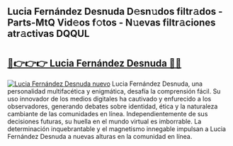 ## Lucia Fernández Desnuda D𝚎sn𝚞dos filtr𝚊dos - Parts-MtQ Vid𝚎os f𝚘tos - N𝚞evas filtr𝚊ciones atr𝚊ctivas DQQUL

# <h2><a href="http://mb37pm.tromn.icu/?c=Lucia+Fern%c3%a1ndez+Desnuda">🔗👉👉👉 Lucia Fernández Desnuda 🔗🔗</a></h2>

[![Lucia Fernández Desnuda nuevo](https://i.imgur.com/pEAQMta.gif)](http://mb37pm.tromn.icu/?c=Lucia+Fern%c3%a1ndez+Desnuda)
Lucia Fernández Desnuda, una personalidad multifacética y enigmática, desafía la comprensión fácil. Su uso innovador de los medios digitales ha cautivado y enfurecido a los observadores, generando debates sobre identidad, ética y la naturaleza cambiante de las comunidades en línea. Independientemente de sus decisiones futuras, su huella en el mundo virtual es imborrable. La determinación inquebrantable y el magnetismo innegable impulsan a Lucia Fernández Desnuda a nuevas alturas en la comunidad en línea.
